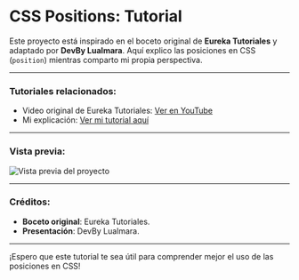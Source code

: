 # CSS Positions: Tutorial

Este proyecto está inspirado en el boceto original de **Eureka Tutoriales** y adaptado por **DevBy Lualmara**. Aquí explico las posiciones en CSS (`position`) mientras comparto mi propia perspectiva.

---

### Tutoriales relacionados:

- Video original de Eureka Tutoriales: [Ver en YouTube](https://youtu.be/_e0ddNlc0Y8?si=togWBLqGqhD5VMo7)
- Mi explicación: [Ver mi tutorial aquí]()

---

### Vista previa:
![Vista previa del proyecto](imágenes/hola.jpg)

---

### Créditos:
- **Boceto original**: Eureka Tutoriales. 
- **Presentación**: DevBy Lualmara.

---

¡Espero que este tutorial te sea útil para comprender mejor el uso de las posiciones en CSS!
